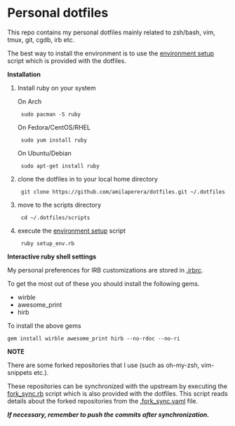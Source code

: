 Personal dotfiles
=================

This repo contains my personal dotfiles mainly related to zsh/bash, vim, tmux, git, cgdb, irb etc.

The best way to install the environment is to use the
[environment setup](https://github.com/amilaperera/dotfiles/blob/master/scripts/setup_env.rb) script which is provided with the
dotfiles.

**Installation**

1. Install ruby on your system

    On Arch

        sudo pacman -S ruby

    On Fedora/CentOS/RHEL

        sudo yum install ruby

    On Ubuntu/Debian

        sudo apt-get install ruby

2. clone the dotfiles in to your local home directory

        git clone https://github.com/amilaperera/dotfiles.git ~/.dotfiles

3. move to the scripts directory

        cd ~/.dotfiles/scripts

4. execute the [environment setup](https://github.com/amilaperera/dotfiles/blob/master/scripts/setup_env.rb)
script

        ruby setup_env.rb


**Interactive ruby shell settings**

My personal preferences for IRB customizations are stored in [.irbrc](https://github.com/amilaperera/dotfiles/blob/master/.irbrc).

To get the most out of these you should install the following gems.

 * wirble
 * awesome\_print
 * hirb

To install the above gems

    gem install wirble awesome_print hirb --no-rdoc --no-ri

**NOTE**

There are some forked repositories that I use (such as oh-my-zsh, vim-snippets etc.).

These repositories can be synchronized with the upstream by executing the
[fork_sync.rb](https://github.com/amilaperera/dotfiles/blob/master/scripts/fork_sync.rb) script which is also provided with the dotfiles.
This script reads details about the forked repositories from the
[.fork_sync.yaml](https://github.com/amilaperera/dotfiles/blob/master/scripts/.fork_sync.yaml) file.

**_If necessary, remember to push the commits after synchronization._**
